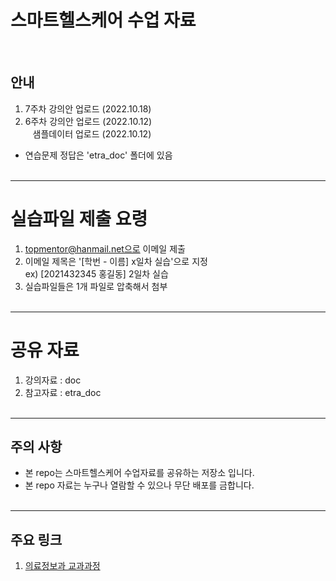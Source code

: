 # 스마트헬스케어 수업 자료 
<br>

## 안내
1. 7주차 강의안 업로드 (2022.10.18) <br>
2. 6주차 강의안 업로드 (2022.10.12) <br>
&nbsp;&nbsp;&nbsp;샘플데이터 업로드 (2022.10.12) <br>
* 연습문제 정답은 'etra_doc' 폴더에 있음
<br><br>

-----------------------------------
# 실습파일 제출 요령

1. topmentor@hanmail.net으로 이메일 제출 
2. 이메일 제목은 '[학번 - 이름] x일차 실습'으로 지정 <br>
   ex) [2021432345 홍길동] 2일차 실습
3. 실습파일들은 1개 파일로 압축해서 첨부
<br><br>


-----------------------------------
# 공유 자료

1. 강의자료 : doc 
2. 참고자료 : etra_doc
<br><br>

-----------------------------------
## 주의 사항
* 본 repo는 스마트헬스케어 수업자료를 공유하는 저장소 입니다. 
* 본 repo 자료는 누구나 열람할 수 있으나 무단 배포를 금합니다.
<br><br>

-----------------------------------

## 주요 링크
1. [의료정보과 교과과정](https://www.shu.ac.kr/file/announcing/cur_mis_2021.pdf) <br>
<br><br>




